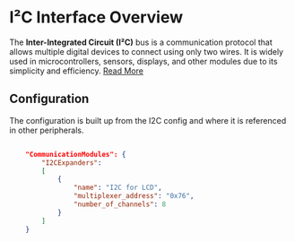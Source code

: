 # I²C Interface Overview

The **Inter-Integrated Circuit (I²C)** bus is a communication protocol that allows multiple digital devices to connect using only two wires. It is widely used in microcontrollers, sensors, displays, and other modules due to its simplicity and efficiency. [Read More](explainer.md)

## Configuration
The configuration is built up from the I2C config and where it is referenced in other peripherals.

```json

    "CommunicationModules": {
        "I2CExpanders": 
        [
            {
                "name": "I2C for LCD",
                "multiplexer_address": "0x76",
                "number_of_channels": 8
            }
        ]
    }

```
